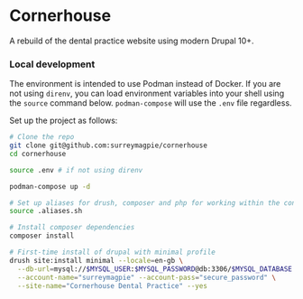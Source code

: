 # Cornerhouse

A rebuild of the dental practice website using modern Drupal 10+.

### Local development
The environment is intended to use Podman instead of Docker. If you are not using `direnv`, you can load environment variables into your shell using the `source` command below. `podman-compose` will use the `.env` file regardless.

Set up the project as follows:

```bash
# Clone the repo
git clone git@github.com:surreymagpie/cornerhouse
cd cornerhouse

source .env # if not using direnv

podman-compose up -d

# Set up aliases for drush, composer and php for working within the container
source .aliases.sh

# Install composer dependencies
composer install

# First-time install of drupal with minimal profile
drush site:install minimal --locale=en-gb \
  --db-url=mysql://$MYSQL_USER:$MYSQL_PASSWORD@db:3306/$MYSQL_DATABASE \
  --account-name="surreymagpie" --account-pass="secure_password" \
  --site-name="Cornerhouse Dental Practice" --yes
```
